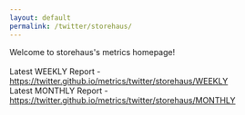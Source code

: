 ```yaml
---
layout: default
permalink: /twitter/storehaus/
---
```

Welcome to storehaus's metrics homepage!
<br><br>
Latest WEEKLY Report - <a href="https://twitter.github.io/metrics/twitter/storehaus/WEEKLY">https://twitter.github.io/metrics/twitter/storehaus/WEEKLY</a>
<br>
Latest MONTHLY Report - <a href="https://twitter.github.io/metrics/twitter/storehaus/MONTHLY">https://twitter.github.io/metrics/twitter/storehaus/MONTHLY</a>
<br>
